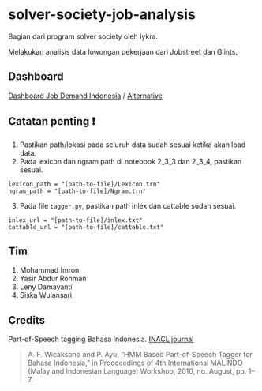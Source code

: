 # solver-society-job-analysis
Bagian dari program solver society oleh Iykra.

Melakukan analisis data lowongan pekerjaan dari Jobstreet dan Glints.

## Dashboard
[Dashboard Job Demand Indonesia](https://lalaucrit.carto.com/builder/0449b476-c30c-4327-b126-0650dd8c5260/embed) / [Alternative](https://yasirabd.carto.com/builder/bfc3f688-9553-43a1-ae85-5dc0115dc822/embed)

## Catatan penting :exclamation:
1. Pastikan path/lokasi pada seluruh data sudah sesuai ketika akan load data.
2. Pada lexicon dan ngram path di notebook 2_3_3 dan 2_3_4, pastikan sesuai.
```
lexicon_path = "[path-to-file]/Lexicon.trn"
ngram_path = "[path-to-file]/Ngram.trn"
```
3. Pada file <code>tagger.py</code>, pastikan path inlex dan cattable sudah sesuai.
```
inlex_url = "[path-to-file]/inlex.txt"
cattable_url = "[path-to-file]/cattable.txt"                
```

## Tim
1. Mohammad Imron
2. Yasir Abdur Rohman
3. Leny Damayanti
4. Siska Wulansari

## Credits
Part-of-Speech tagging Bahasa Indonesia.
[INACL journal](http://inacl.id/journal/index.php/jlk/article/view/20)
> A. F. Wicaksono and P. Ayu, “HMM Based Part-of-Speech Tagger for Bahasa Indonesia,” in Prooceedings of 4th International MALINDO (Malay and Indonesian Language) Workshop, 2010, no. August, pp. 1–7.

